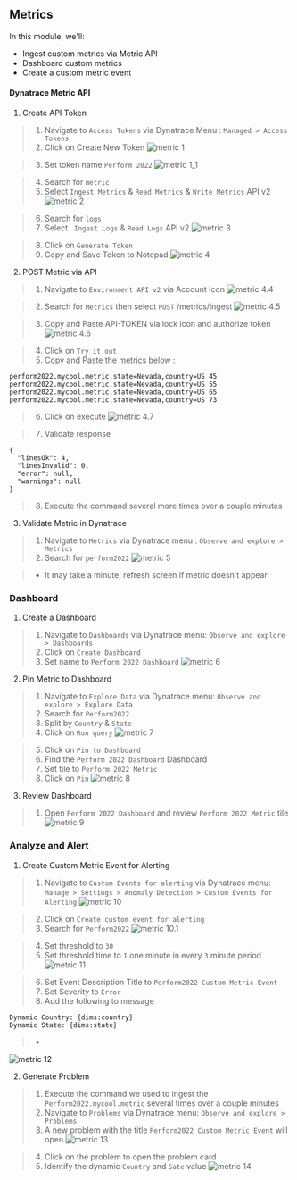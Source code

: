 ## Metrics

In this module, we'll:
- Ingest custom metrics via Metric API
- Dashboard custom metrics
- Create a custom metric event

#### Dynatrace Metric API
1. Create API Token
> 1. Navigate to `Access Tokens` via Dynatrace Menu : `Managed > Access Tokens`
> 2. Click on Create New Token
![metric 1](../../assets/images/metric_1.png)

> 3. Set token name `Perform 2022`
![metric 1_1](../../assets/images/metric_1_1.png)

> 4. Search for `metric`
> 5. Select `Ingest Metrics` & `Read Metrics` & `Write Metrics` API v2
![metric 2](../../assets/images/metric_2.png)

> 6. Search for `logs`
> 7. Select ` Ingest Logs` & `Read Logs` API v2
![metric 3](../../assets/images/metric_3.png)

> 8. Click on `Generate Token`
> 9. Copy and Save Token to Notepad
![metric 4](../../assets/images/metric_4.png)

2. POST Metric via API
> 1. Navigate to `Environment API v2` via Account Icon
![metric 4.4](../../assets/images/metric_4.4.png)

> 2. Search for `Metrics` then select `POST` /metrics/ingest
![metric 4.5](../../assets/images/metric_4.5.png)

> 3. Copy and Paste API-TOKEN via lock icon and authorize token
![metric 4.6](../../assets/images/metric_4.6.png)

> 4. Click on `Try it out`
> 5. Copy and Paste the metrics below :
```
perform2022.mycool.metric,state=Nevada,country=US 45
perform2022.mycool.metric,state=Nevada,country=US 55
perform2022.mycool.metric,state=Nevada,country=US 65
perform2022.mycool.metric,state=Nevada,country=US 73
```

> 6. Click on execute
![metric 4.7](../../assets/images/metric_4.7.png)

> 7. Validate response
```
{
  "linesOk": 4,
  "linesInvalid": 0,
  "error": null,
  "warnings": null
}
```

> 8. Execute the command several more times over a couple minutes

3. Validate Metric in Dynatrace
> 1. Navigate to `Metrics` via Dynatrace menu : `Observe and explore > Metrics`
> 2. Search for `perform2022`
![metric 5](../../assets/images/metric_5.png)

> - It may take a minute, refresh screen if metric doesn't appear

### Dashboard
1. Create a Dashboard
> 1. Navigate to `Dashboards` via Dynatrace menu: `Observe and explore > Dashboards`
> 2. Click on `Create Dashboard`
> 3. Set name to `Perform 2022 Dashboard`
![metric 6](../../assets/images/metric_6.png)

2. Pin Metric to Dashboard
> 1. Navigate to `Explore Data` via Dynatrace menu: `Observe and explore > Explore Data`
> 2. Search for `Perform2022`
> 3. Split by `Country` & `State`
> 4. Click on `Run query`
![metric 7](../../assets/images/metric_7.png)

> 5. Click on `Pin to Dashboard`
> 6. Find the `Perform 2022 Dashboard` Dashboard
> 7. Set tile to `Perform 2022 Metric`
> 8. Click on `Pin`
![metric 8](../../assets/images/metric_8.png)

3. Review Dashboard
> 1. Open `Perform 2022 Dashboard` and review `Perform 2022 Metric` tile
![metric 9](../../assets/images/metric_9.png)

### Analyze and Alert
1. Create Custom Metric Event for Alerting
> 1. Navigate to `Custom Events for alerting` via Dynatrace menu: `Manage > Settings > Anomaly Detection > Custom Events for Alerting`
![metric 10](../../assets/images/metric_10.png)

> 2. Click on `Create custom event for alerting`
> 3. Search for `Perform2022`
![metric 10.1](../../assets/images/metric_10.1.png)

> 4. Set threshold to `30`
> 5. Set threshold time to `1` one minute in every `3` minute period
![metric 11](../../assets/images/metric_11.png)

> 6. Set Event Description Title to `Perform2022 Custom Metric Event`
> 7. Set Severity to `Error`
> 8. Add the following to message
```
Dynamic Country: {dims:country}
Dynamic State: {dims:state}
``` 
> - 
![metric 12](../../assets/images/metric_12.png)

2. Generate Problem
> 1. Execute the command we used to ingest the `Perform2022.mycool.metric` several times over a couple minutes
> 2. Navigate to `Problems` via Dynatrace menu: `Observe and explore > Problems`
> 3. A new problem with the title `Perform2022 Custom Metric Event` will open
![metric 13](../../assets/images/metric_13.png)

> 4. Click on the problem to open the problem card
> 5. Identify the dynamic `Country` and `Sate` value
![metric 14](../../assets/images/metric_14.png)